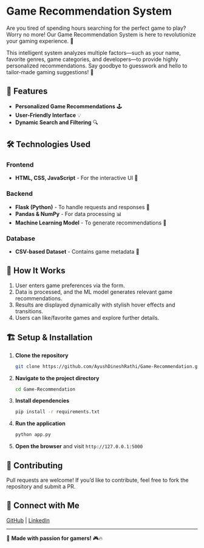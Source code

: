 # Game Recommendation System

Are you tired of spending hours searching for the perfect game to play? Worry no more! Our Game Recommendation System is here to revolutionize your gaming experience. 🚀

This intelligent system analyzes multiple factors—such as your name, favorite genres, game categories, and developers—to provide highly personalized recommendations. Say goodbye to guesswork and hello to tailor-made gaming suggestions! 🎯

## 🚀 Features
- **Personalized Game Recommendations** 🕹️
- **User-Friendly Interface** 💡
- **Dynamic Search and Filtering** 🔍

## 🛠️ Technologies Used
### **Frontend**
- **HTML, CSS, JavaScript** - For the interactive UI 🎨

### **Backend**
- **Flask (Python)** - To handle requests and responses 🐍
- **Pandas & NumPy** - For data processing 📊
- **Machine Learning Model** - To generate recommendations 🤖

### **Database**
- **CSV-based Dataset** - Contains game metadata 📂

## 🎯 How It Works
1. User enters game preferences via the form.
2. Data is processed, and the ML model generates relevant game recommendations.
3. Results are displayed dynamically with stylish hover effects and transitions.
4. Users can like/favorite games and explore further details.

## 🏗️ Setup & Installation
1. **Clone the repository**
   ```bash
   git clone https://github.com/AyushDineshRathi/Game-Recommendation.git
   ```
2. **Navigate to the project directory**
   ```bash
   cd Game-Recommendation
   ```
3. **Install dependencies**
   ```bash
   pip install -r requirements.txt
   ```
4. **Run the application**
   ```bash
   python app.py
   ```
5. **Open the browser** and visit `http://127.0.0.1:5000`

## 📢 Contributing
Pull requests are welcome! If you’d like to contribute, feel free to fork the repository and submit a PR.

## 🔗 Connect with Me
[GitHub](https://github.com/AyushDineshRathi) | [LinkedIn](https://linkedin.com/in/ayush-rathi-280295289)

---
💙 **Made with passion for gamers!** 🎮🔥

